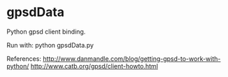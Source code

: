 # gpsdData
Python gpsd client binding.

Run with: python gpsdData.py

References: 
http://www.danmandle.com/blog/getting-gpsd-to-work-with-python/
http://www.catb.org/gpsd/client-howto.html
